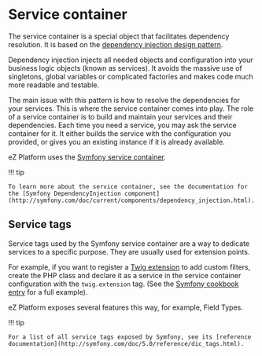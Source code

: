 # Service container

The service container is a special object that facilitates dependency resolution.
It is based on the [dependency injection design pattern](http://en.wikipedia.org/wiki/Dependency_injection).

Dependency injection injects all needed objects and configuration into your business logic objects (known as services).
It avoids the massive use of singletons, global variables or complicated factories and makes code much more readable and testable.

The main issue with this pattern is how to resolve the dependencies for your services.
This is where the service container comes into play. The role of a service container is to build and maintain your services and their dependencies.
Each time you need a service, you may ask the service container for it.
It either builds the service with the configuration you provided, or gives you an existing instance if it is already available.

eZ Platform uses the [Symfony service container](http://symfony.com/doc/current/service_container.html).

!!! tip

    To learn more about the service container, see the documentation for the [Symfony DependencyInjection component](http://symfony.com/doc/current/components/dependency_injection.html).

## Service tags

Service tags used by the Symfony service container are a way to dedicate services to a specific purpose. They are usually used for extension points.

For example, if you want to register a [Twig extension](https://symfony.com/doc/current/templating/twig_extension.html) to add custom filters,
create the PHP class and declare it as a service in the service container configuration with the `twig.extension` tag.
(See the [Symfony cookbook entry](http://symfony.com/doc/5.0/templating/twig_extension.html) for a full example).

eZ Platform exposes several features this way, for example, Field Types.

!!! tip

    For a list of all service tags exposed by Symfony, see its [reference documentation](http://symfony.com/doc/5.0/reference/dic_tags.html).

